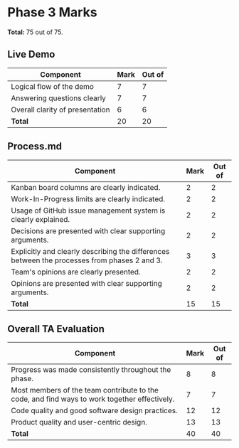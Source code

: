 # Phase 3 Marks

__Total:__ 75 out of 75.

## Live Demo

| Component | Mark | Out of |
| --------- | ---- | ------ |
| Logical flow of the demo        | 7 | 7 |
| Answering questions clearly     | 7 | 7 |
| Overall clarity of presentation | 6 | 6 |
| __Total__                       | 20 | 20 |


## Process.md

| Component | Mark | Out of |
| --------- | ---- | ------ |
| Kanban board columns are clearly indicated.                   | 2 | 2 |
| Work-In-Progress limits are clearly indicated.                | 2 | 2 |
| Usage of GitHub issue management system is clearly explained. | 2 | 2 |
| Decisions are presented with clear supporting arguments.      | 2 | 2 |
| Explicitly and clearly describing the differences between the processes from phases 2 and 3. | 3 | 3 |
| Team's opinions are clearly presented.  | 2 | 2 |
| Opinions are presented with clear supporting arguments.  | 2 | 2 |
| __Total__ | 15 | 15 |


## Overall TA Evaluation

| Component | Mark | Out of |
| --------- | ---- | ------ |
| Progress was made consistently throughout the phase. | 8 | 8 |
| Most members of the team contribute to the code, and find ways to work together effectively. | 7 | 7 |
| Code quality and good software design practices. | 12 | 12 |
| Product quality and user-centric design. | 13 | 13 |
| __Total__ | 40 | 40 |

